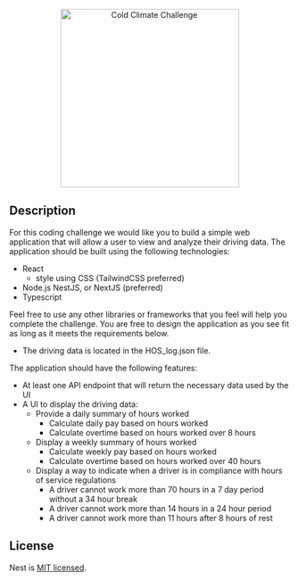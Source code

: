 <p align="center">
  <a href="https://coldclimate.com" target="blank"><img src="https://cold-public-assets.s3.us-east-2.amazonaws.com/cold-climate-logo/black/Asset+6Logotype_One_Color.svg" width="320" alt="Cold Climate Challenge" /></a>
</p>

## Description

For this coding challenge we would like you to build a simple web application that will allow a user to view and analyze their driving data. The application should be built using the following technologies:

- React
  - style using CSS (TailwindCSS preferred)
- Node.js NestJS, or NextJS (preferred)
- Typescript

Feel free to use any other libraries or frameworks that you feel will help you complete the challenge.  You are free to design the application as you see fit as long as it meets the requirements below.

- The driving data is located in the HOS_log.json file.

The application should have the following features:
- At least one API endpoint that will return the necessary data used by the UI
- A UI to display the driving data:
  - Provide a daily summary of hours worked
    - Calculate daily pay based on hours worked
    - Calculate overtime based on hours worked over 8 hours
  - Display a weekly summary of hours worked 
    - Calculate weekly pay based on hours worked
    - Calculate overtime based on hours worked over 40 hours
  - Display a way to indicate when a driver is in compliance with hours of service regulations
    - A driver cannot work more than 70 hours in a 7 day period without a 34 hour break
    - A driver cannot work more than 14 hours in a 24 hour period
    - A driver cannot work more than 11 hours after 8 hours of rest
    
## License

Nest is [MIT licensed](LICENSE).
